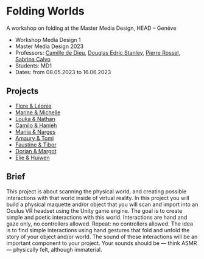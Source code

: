 # Folding Worlds
A workshop on folding at the Master Media Design, HEAD – Genève

- Workshop Media Design 1
- Master Media Design 2023
- Professors: [Camille de Dieu](https://xy-z1.xyz), [Douglas Edric Stanley](https://abstractmachine.net), [Pierre Rossel](https://www.hesge.ch/head/annuaire/pierre-rossel), [Sabrina Calvo](https://fr.wikipedia.org/wiki/Sabrina_Calvo)
- Students: MD1
- Dates: from 08.05.2023 to 16.06.2023

## Projects
- [Flore & Léonie](https://github.com/Limonello/head-md-folding-worlds)
- [Marine & Michelle](https://github.com/michelle-po/folding-worlds)
- [Louka & Nathan](https://github.com/zweifelna/head-md-folding-worlds)
- [Camilo & Hanieh](https://github.com/haniehrashid/head-md-folding-worlds)
- [Mariia & Narges](https://)
- [Amaury & Tomi](https://)
- [Faustine & Tibor](https://)
- [Dorian & Margot](https://)
- [Elie & Huiwen](https://)

## Brief
This project is about scanning the physical world, and creating possible interactions with that world inside of virtual reality. In this project you will build a physical maquette and/or object that you will scan and import into an Oculus VR headset using the Unity game engine. The goal is to create simple and poetic interactions with this world. Interactions are hand and gaze only, no controllers allowed. Repeat: no controllers allowed. The idea is to find simple interactions using hand gestures that fold and unfold the story of your object and/or world. The sound of these interactions will be an important component to your project. Your sounds should be — think ASMR — physically felt, although immaterial.